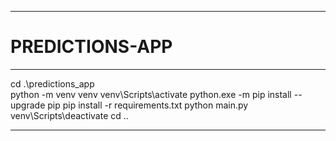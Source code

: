 -----

# PREDICTIONS-APP

-----

cd .\predictions_app\
python -m venv venv
venv\Scripts\activate
python.exe -m pip install --upgrade pip 
pip install -r requirements.txt
python main.py
venv\Scripts\deactivate
cd ..

-----